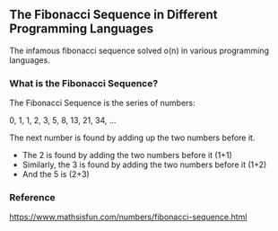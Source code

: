 ## The Fibonacci Sequence in Different Programming Languages

The infamous fibonacci sequence solved o(n) in various programming languages.

### What is the Fibonacci Sequence?

The Fibonacci Sequence is the series of numbers:

0, 1, 1, 2, 3, 5, 8, 13, 21, 34, ...

The next number is found by adding up the two numbers before it.

* The 2 is found by adding the two numbers before it (1+1)
* Similarly, the 3 is found by adding the two numbers before it (1+2)
* And the 5 is (2+3)

### Reference

https://www.mathsisfun.com/numbers/fibonacci-sequence.html
